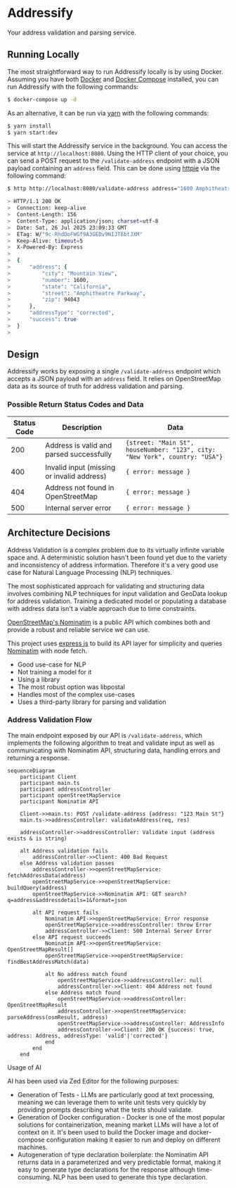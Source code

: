 # Addressify

Your address validation and parsing service.

## Running Locally

The most straightforward way to run Addressify locally is by using Docker. Assuming you have both [Docker](https://docs.docker.com/get-docker/) and [Docker Compose](https://docs.docker.com/compose/install/) installed, you can run Addressify with the following commands:

```bash
$ docker-compose up -d
```

As an alternative, it can be run via [yarn](https://yarnpkg.com/) with the following commands:

```bash
$ yarn install
$ yarn start:dev
```

This will start the Addressify service in the background. You can access the service at `http://localhost:8080`. Using the HTTP client of your choice, you can send a POST request to the `/validate-address` endpoint with a JSON payload containing an `address` field. This can be done using [httpie](https://httpie.io/) via the following command:

```bash
$ http http://localhost:8080/validate-address address="1600 Amphitheatre Parkway, Mountain View, CA"

> HTTP/1.1 200 OK
>  Connection: keep-alive
>  Content-Length: 156
>  Content-Type: application/json; charset=utf-8
>  Date: Sat, 26 Jul 2025 23:09:33 GMT
>  ETag: W/"9c-RhdDoFWGf9A3GEDv9NIJT6btJXM"
>  Keep-Alive: timeout=5
>  X-Powered-By: Express
>
>  {
>      "address": {
>          "city": "Mountain View",
>          "number": 1600,
>          "state": "California",
>          "street": "Amphitheatre Parkway",
>          "zip": 94043
>      },
>      "addressType": "corrected",
>      "success": true
>  }
>
```

## Design

Addressify works by exposing a single `/validate-address` endpoint which accepts a JSON payload with an `address` field. It relies on OpenStreetMap data as its source of truth for address validation and parsing.

### Possible Return Status Codes and Data

| Status Code | Description                                | Data                                                                        |
| ----------- | ------------------------------------------ | --------------------------------------------------------------------------- |
| 200         | Address is valid and parsed successfully   | `{street: "Main St", houseNumber: "123", city: "New York", country: "USA"}` |
| 400         | Invalid input (missing or invalid address) | `{ error: message }`                                                        |
| 404         | Address not found in OpenStreetMap         | `{ error: message }`                                                        |
| 500         | Internal server error                      | `{ error: message }`                                                        |

## Architecture Decisions

Address Validation is a complex problem due to its virtually infinite variable space and. A deterministic solution hasn't been found yet due to the variety and inconsistency of address information. Therefore it's a very good use case for Natural Language Processing (NLP) techniques.

The most sophisticated approach for validating and structuring data involves combining NLP techniques for input validation and GeoData lookup for address validation. Training a dedicated model or populating a database with address data isn't a viable approach due to time constraints.

[OpenStreetMap's Nominatim](https://nominatim.org/) is a public API which combines both and provide a robust and reliable service we can use.

This project uses [express js](https://expressjs.com/) to build its API layer for simplicity and queries [Nominatim](https://nominatim.org/) with node fetch.

- Good use-case for NLP
- Not training a model for it
- Using a library
- The most robust option was libpostal
- Handles most of the complex use-cases
- Uses a third-party library for parsing and validation

### Address Validation Flow

The main endpoint exposed by our API is `/validate-address`, which implements the following algorithm to treat and validate input as well as communicating with Nominatim API, structuring data, handling errors and returning a response.

```mermaid
sequenceDiagram
    participant Client
    participant main.ts
    participant addressController
    participant openStreetMapService
    participant Nominatim API

    Client->>main.ts: POST /validate-address {address: "123 Main St"}
    main.ts->>addressController: validateAddress(req, res)

    addressController->>addressController: Validate input (address exists & is string)

    alt Address validation fails
        addressController->>Client: 400 Bad Request
    else Address validation passes
        addressController->>openStreetMapService: fetchAddressData(address)
        openStreetMapService->>openStreetMapService: buildQuery(address)
        openStreetMapService->>Nominatim API: GET search?q=address&addressdetails=1&format=json

        alt API request fails
            Nominatim API->>openStreetMapService: Error response
            openStreetMapService->>addressController: throw Error
            addressController->>Client: 500 Internal Server Error
        else API request succeeds
            Nominatim API->>openStreetMapService: OpenStreetMapResult[]
            openStreetMapService->>openStreetMapService: findBestAddressMatch(data)

            alt No address match found
                openStreetMapService->>addressController: null
                addressController->>Client: 404 Address not found
            else Address match found
                openStreetMapService->>addressController: OpenStreetMapResult
                addressController->>openStreetMapService: parseAddress(osmResult, address)
                openStreetMapService->>addressController: AddressInfo
                addressController->>Client: 200 OK {success: true, address: Address, addressType: 'valid'|'corrected'}
            end
        end
    end
```

Usage of AI

AI has been used via Zed Editor for the following purposes:

- Generation of Tests - LLMs are particularly good at text processing, meaning we can leverage them to write unit tests very quickly by providing prompts describing what the tests should validate.
- Generation of Docker configuration - Docker is one of the most popular solutions for containerization, meaning market LLMs will have a lot of context on it. It's been used to build the Docker image and docker-compose configuration making it easier to run and deploy on different machines.
- Autogeneration of type declaration boilerplate: the Nominatim API returns data in a parameterized and very predictable format, making it easy to generate type declarations for the response although time-consuming. NLP has been used to generate this type declaration.
